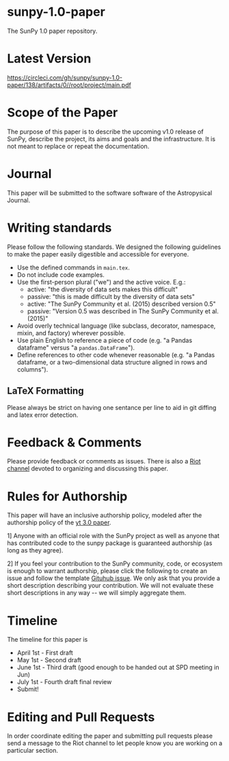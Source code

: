 # sunpy-1.0-paper
The SunPy 1.0 paper repository.

Latest Version
==============

https://circleci.com/gh/sunpy/sunpy-1.0-paper/138/artifacts/0//root/project/main.pdf

Scope of the Paper
==================
The purpose of this paper is to describe the upcoming v1.0 release of SunPy,
describe the project, its aims and goals and the infrastructure. It is not
meant to replace or repeat the documentation.

Journal
=======
This paper will be submitted to the software software of the Astropysical
Journal.

Writing standards
=================
Please follow the following standards. We designed the following guidelines to make the paper easily digestible and accessible for everyone.

*  Use the defined commands in `main.tex`.
*  Do not include code examples.
*  Use the first-person plural ("we") and the active voice. E.g.:
    * active: "the diversity of data sets makes this difficult"
    * passive: "this is made difficult by the diversity of data sets"
    * active: "The SunPy Community et al. (2015) described version 0.5"
    * passive: "Version 0.5 was described in The SunPy Community et al. (2015)"
*  Avoid overly technical language (like subclass, decorator, namespace, mixin, and factory) wherever possible.
*  Use plain English to reference a piece of code (e.g. "a Pandas dataframe" versus "a `pandas.DataFrame`").
*  Define references to other code whenever reasonable (e.g. "a Pandas dataframe, or a two-dimensional data structure aligned in rows and columns").

LaTeX Formatting
----------------

Please always be strict on having one sentance per line to aid in git diffing and latex error detection.

Feedback & Comments
===================
Please provide feedback or comments as issues. There is also a
[Riot channel](https://riot.im/app/#/room/#sunpy_1.0_paper:openastronomy.org)
devoted to organizing and discussing this paper.

Rules for Authorship
====================
This paper will have an inclusive authorship policy, modeled after the authorship
policy of the [yt 3.0 paper](https://github.com/yt-project/yt-3.0-paper#authorship-policy).

1] Anyone with an official role with the SunPy project as well as anyone that
has contributed code to the sunpy package is guaranteed authorship (as long as they agree).

2] If you feel your contribution to the SunPy community, code, or ecosystem is enough to warrant authorship, please click the following to create an issue and follow the template [Gituhub issue](https://github.com/sunpy/sunpy-1.0-paper/issues/new?template=author_submission.md). We only ask that you provide a short description describing your contribution. We will not evaluate these short descriptions
in any way -- we will simply aggregate them.

Timeline
========
The timeline for this paper is
* April 1st - First draft
* May 1st - Second draft
* June 1st - Third draft (good enough to be handed out at SPD meeting in Jun)
* July 1st - Fourth draft final review
* Submit!

Editing and Pull Requests
=========================
In order coordinate editing the paper and submitting pull requests please send a message to the Riot channel to let people know you are working on a particular section.
